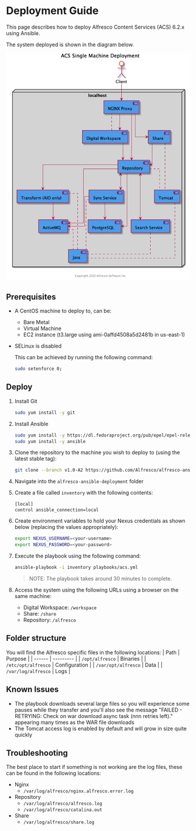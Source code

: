 # Deployment Guide

This page describes how to deploy Alfresco Content Services (ACS) 6.2.x using Ansible.

The system deployed is shown in the diagram below.

![Single Machine Deployment](./resources/acs-single-machine.png)

## Prerequisites

* A CentOS machine to deploy to, can be:
  * Bare Metal
  * Virtual Machine
  * EC2 instance (t3.large using ami-0affd4508a5d2481b in us-east-1)
* SELinux is disabled

  This can be achieved by running the following command:

  ```bash
  sudo setenforce 0;
  ```

## Deploy

1. Install Git

    ```bash
    sudo yum install -y git
    ```

2. Install Ansible

    ```bash
    sudo yum install -y https://dl.fedoraproject.org/pub/epel/epel-release-latest-7.noarch.rpm
    sudo yum install -y ansible
    ```

3. Clone the repository to the machine you wish to deploy to (using the latest stable tag):

    ```bash
    git clone --branch v1.0-A2 https://github.com/Alfresco/alfresco-ansible-deployment.git
    ```

4. Navigate into the `alfresco-ansible-deployment` folder
5. Create a file called `inventory` with the following contents:

    ```text
    [local]
    control ansible_connection=local
    ```

6. Create environment variables to hold your Nexus credentials as shown below (replacing the values appropriately):

    ```bash
    export NEXUS_USERNAME=<your-username>
    export NEXUS_PASSWORD=<your-password>
    ```

7. Execute the playbook using the following command:

    ```bash
    ansible-playbook -i inventory playbooks/acs.yml
    ```

    > NOTE: The playbook takes around 30 minutes to complete.

8. Access the system using the following URLs using a browser on the same machine:

    * Digital Workspace: ```/workspace```
    * Share: ```/share```
    * Repository: ```/alfresco```

## Folder structure

You will find the Alfresco specific files in the following locations:
| Path   | Purpose   |
| ------ | --------- |
| ```/opt/alfresco```     | Binaries |
| ```/etc/opt/alfresco``` | Configuration |
| ```/var/opt/alfresco``` | Data |
| ```/var/log/alfresco``` | Logs |

## Known Issues

* The playbook downloads several large files so you will experience some pauses while they transfer and you'll also see the message "FAILED - RETRYING: Check on war download async task (nnn retries left)." appearing many times as the WAR file downloads
* The Tomcat access log is enabled by default and will grow in size quite quickly

## Troubleshooting

The best place to start if something is not working are the log files, these can be found in the following locations:

* Nginx
  * `/var/log/alfresco/nginx.alfresco.error.log`
* Repository
  * `/var/log/alfresco/alfresco.log`
  * `/var/log/alfresco/catalina.out`
* Share
  * `/var/log/alfresco/share.log`

